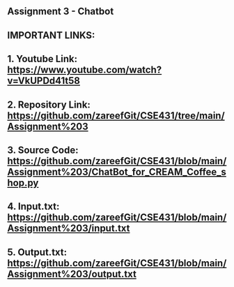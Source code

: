 ## Assignment 3 - Chatbot
## IMPORTANT LINKS:
## 1. Youtube Link: https://www.youtube.com/watch?v=VkUPDd41t58
## 2. Repository Link: https://github.com/zareefGit/CSE431/tree/main/Assignment%203
## 3. Source Code: https://github.com/zareefGit/CSE431/blob/main/Assignment%203/ChatBot_for_CREAM_Coffee_shop.py
## 4. Input.txt: https://github.com/zareefGit/CSE431/blob/main/Assignment%203/input.txt
## 5. Output.txt: https://github.com/zareefGit/CSE431/blob/main/Assignment%203/output.txt
